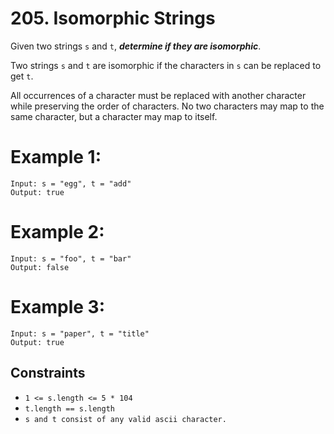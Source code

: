 # 205. Isomorphic Strings

Given two strings ```s``` and ```t```, ___determine if they are isomorphic___.

Two strings ```s``` and ```t``` are isomorphic if the characters in ```s``` can be replaced to get ```t```.

All occurrences of a character must be replaced with another character while preserving the order of characters. No two characters may map to the same character, but a character may map to itself.

# Example 1:
```
Input: s = "egg", t = "add"
Output: true
```

# Example 2:
```
Input: s = "foo", t = "bar"
Output: false
```

# Example 3:
```
Input: s = "paper", t = "title"
Output: true
```

## Constraints
- ```1 <= s.length <= 5 * 104```
-  ```t.length == s.length```
- ```s and t consist of any valid ascii character.```
